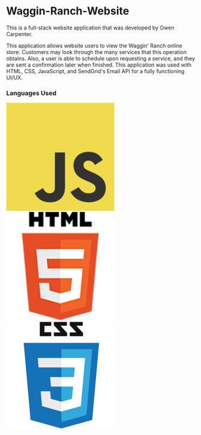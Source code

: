 # Waggin-Ranch-Website

This is a full-stack website application that was developed by Owen Carpenter.

This application allows website users to view the Waggin' Ranch online store. Customers may look through the many services that this operation obtains. Also, a user is able to schedule upon requesting a service, and they are sent a confirmation later when finished. This application was used with HTML, CSS, JavaScript, and SendGrid's Email API for a fully functioning UI/UX.

### Languages Used

![JavaScript](https://raw.githubusercontent.com/github/explore/main/topics/javascript/javascript.png)
![HTML](https://raw.githubusercontent.com/github/explore/main/topics/html/html.png)
![CSS](https://raw.githubusercontent.com/github/explore/main/topics/css/css.png)

